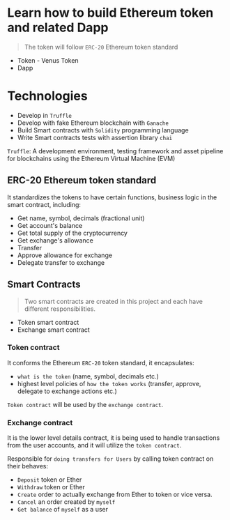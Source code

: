 # Learn how to build Ethereum token and related Dapp

> The token will follow `ERC-20` Ethereum token standard

- Token - Venus Token
- Dapp

# Technologies

- Develop in `Truffle`
- Develop with fake Ethereum blockchain with `Ganache`
- Build Smart contracts with `Solidity` programming language
- Write Smart contracts tests with assertion library `chai`

`Truffle`: A development environment, testing framework and asset pipeline for blockchains using the Ethereum Virtual Machine (EVM)

## ERC-20 Ethereum token standard

It standardizes the tokens to have certain functions, business logic in the smart contract, including:

- Get name, symbol, decimals (fractional unit)
- Get account's balance
- Get total supply of the cryptocurrency
- Get exchange's allowance
- Transfer
- Approve allowance for exchange
- Delegate transfer to exchange

## Smart Contracts

> Two smart contracts are created in this project and each have different responsibilities.

- Token smart contract
- Exchange smart contract

### Token contract

It conforms the Ethereum `ERC-20` token standard, it encapsulates:

- `what is the token` (name, symbol, decimals etc.)
- highest level policies of `how the token works` (transfer, approve, delegate to exchange actions etc.)

`Token contract` will be used by the `exchange contract`.

### Exchange contract

It is the lower level details contract, it is being used to handle transactions from the user accounts, and it will utilize the `token contract`.

Responsible for `doing transfers for Users` by calling token contract on their behaves:

- `Deposit` token or Ether
- `Withdraw` token or Ether
- `Create` order to actually exchange from Ether to token or vice versa.
- `Cancel` an order created by `myself`
- `Get balance` of `myself` as a user
